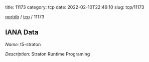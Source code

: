 title: 11173
category: tcp
date: 2022-02-10T22:46:10
slug: tcp/11173

[portdb](/) / [tcp](/category/tcp.html) / 11173


## IANA Data

_Name:_ t5-straton

_Description:_ Straton Runtime Programing

